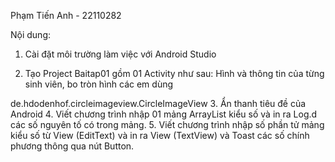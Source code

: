Phạm Tiến Anh - 22110282

Nội dung:

1. Cài đặt môi trường làm việc với Android Studio

2. Tạo Project Baitap01 gồm 01 Activity như sau: Hình và thông tin của từng sinh viên, bo tròn hình các em dùng 

de.hdodenhof.circleimageview.CircleImageView
3. Ẩn thanh tiêu đề của Android
4. Viết chương trình nhập 01 mảng ArrayList kiểu số và in ra Log.d các số nguyên tố có trong mảng.
5. Viết chương trình nhập số phần tử mảng kiểu số từ View (EditText) và in ra View (TextView) và Toast các số chính phương thông qua nút Button.